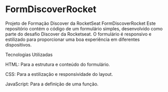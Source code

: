 # FormDiscoverRocket
Projeto de Formação Discover da RocketSeat
FormDiscoverRocket
Este repositório contém o código de um formulário simples, desenvolvido como parte do desafio Discover da Rocketseat. O formulário é responsivo e estilizado para proporcionar uma boa experiência em diferentes dispositivos.

Tecnologias Utilizadas

HTML: Para a estrutura e conteúdo do formulário.

CSS: Para a estilização e responsividade do layout.

JavaScript: Para a definição de uma função.



